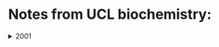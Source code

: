 # Notes from UCL biochemistry:

<details>
<summary>2001</summary>
<br>
<ul>
        		<li><a href="https://yasmeenzeena.github.io/bacterialgenecontrol">Bacterial Gene Control</a></li>
	        	<li><a href="/about">Protein Trafficking</a></li>
        		<li><a href="/cv">Eukayrotic Gene Control</a></li>
        		<li><a href="/blog">ETC</a></li>
    		</ul>
<details>
	

